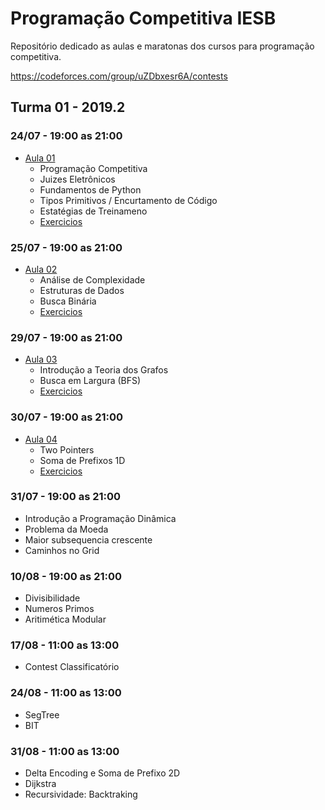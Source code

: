 # Programação Competitiva IESB
Repositório dedicado as aulas e maratonas dos cursos para programação competitiva.

https://codeforces.com/group/uZDbxesr6A/contests

## Turma 01 - 2019.2

### 24/07 - 19:00 as 21:00
* [Aula 01](../master/aulas/aula01/slide.pdf)
  * Programação Competitiva
  * Juizes Eletrônicos
  * Fundamentos de Python
  * Tipos Primitivos / Encurtamento de Código
  * Estatégias de Treinameno
  * [Exercicios](../master/aulas/aula01/exercicios/lista.md)

### 25/07 - 19:00 as 21:00
* [Aula 02](../master/aulas/aula02/slide.pdf)
  * Análise de Complexidade
  * Estruturas de Dados
  * Busca Binária
  * [Exercicios](../master/aulas/aula02/exercicios/lista.md)

### 29/07 - 19:00 as 21:00
* [Aula 03](../master/aulas/aula03/slide.pdf)
  * Introdução a Teoria dos Grafos
  * Busca em Largura (BFS)
  * [Exercicios](../master/aulas/aula03/exercicios/lista.md)
  
### 30/07 - 19:00 as 21:00
* [Aula 04](../master/aulas/aula04/slide.pdf)
  * Two Pointers
  * Soma de Prefixos 1D
  * [Exercicios](../master/aulas/aula04/exercicios/lista.md)

### 31/07 - 19:00 as 21:00
* Introdução a Programação Dinâmica
* Problema da Moeda
* Maior subsequencia crescente
* Caminhos no Grid

### 10/08 - 19:00 as 21:00
* Divisibilidade
* Numeros Primos
* Aritimética Modular

### 17/08 - 11:00 as 13:00
* Contest Classificatório

### 24/08 - 11:00 as 13:00
* SegTree
* BIT

### 31/08 - 11:00 as 13:00
* Delta Encoding e Soma de Prefixo 2D
* Dijkstra
* Recursividade: Backtraking
